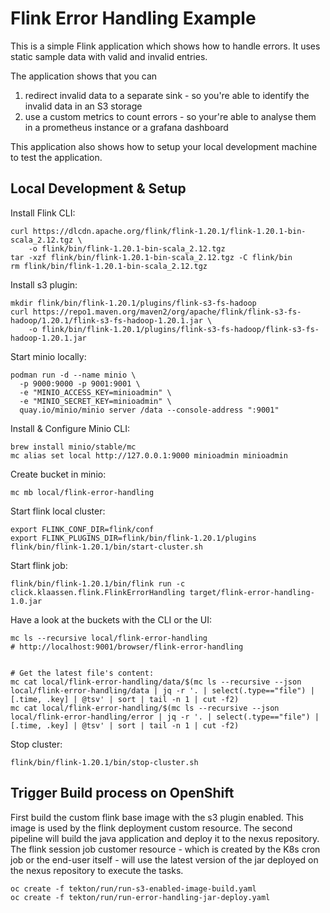 # Flink Error Handling Example

This is a simple Flink application which shows how to handle errors. 
It uses static sample data with valid and invalid entries. 

The application shows that you can 
1. redirect invalid data to a separate sink - so you're able to identify the invalid data in an S3 storage
1. use a custom metrics to count errors - so your're able to analyse them in a prometheus instance or a grafana dashboard

This application also shows how to setup your local development machine to test the application.

## Local Development & Setup

Install Flink CLI: 
```
curl https://dlcdn.apache.org/flink/flink-1.20.1/flink-1.20.1-bin-scala_2.12.tgz \
    -o flink/bin/flink-1.20.1-bin-scala_2.12.tgz
tar -xzf flink/bin/flink-1.20.1-bin-scala_2.12.tgz -C flink/bin
rm flink/bin/flink-1.20.1-bin-scala_2.12.tgz
```

Install s3 plugin: 
```
mkdir flink/bin/flink-1.20.1/plugins/flink-s3-fs-hadoop
curl https://repo1.maven.org/maven2/org/apache/flink/flink-s3-fs-hadoop/1.20.1/flink-s3-fs-hadoop-1.20.1.jar \
    -o flink/bin/flink-1.20.1/plugins/flink-s3-fs-hadoop/flink-s3-fs-hadoop-1.20.1.jar
```

Start minio locally:
```
podman run -d --name minio \
  -p 9000:9000 -p 9001:9001 \
  -e "MINIO_ACCESS_KEY=minioadmin" \
  -e "MINIO_SECRET_KEY=minioadmin" \
  quay.io/minio/minio server /data --console-address ":9001"
```

Install & Configure Minio CLI: 
```
brew install minio/stable/mc
mc alias set local http://127.0.0.1:9000 minioadmin minioadmin
```

Create bucket in minio:
```
mc mb local/flink-error-handling
```

Start flink local cluster: 
```
export FLINK_CONF_DIR=flink/conf
export FLINK_PLUGINS_DIR=flink/bin/flink-1.20.1/plugins
flink/bin/flink-1.20.1/bin/start-cluster.sh
```

Start flink job:
```
flink/bin/flink-1.20.1/bin/flink run -c click.klaassen.flink.FlinkErrorHandling target/flink-error-handling-1.0.jar
```

Have a look at the buckets with the CLI or the UI: 
```
mc ls --recursive local/flink-error-handling
# http://localhost:9001/browser/flink-error-handling


# Get the latest file's content: 
mc cat local/flink-error-handling/data/$(mc ls --recursive --json local/flink-error-handling/data | jq -r '. | select(.type=="file") | [.time, .key] | @tsv' | sort | tail -n 1 | cut -f2)
mc cat local/flink-error-handling/$(mc ls --recursive --json local/flink-error-handling/error | jq -r '. | select(.type=="file") | [.time, .key] | @tsv' | sort | tail -n 1 | cut -f2)
```

Stop cluster:
```
flink/bin/flink-1.20.1/bin/stop-cluster.sh
```

## Trigger Build process on OpenShift

First build the custom flink base image with the s3 plugin enabled. This image is used by the flink deployment custom resource. The second pipeline will build the java application and deploy it to the nexus repository. The flink session job customer resource - which is created by the K8s cron job or the end-user itself - will use the latest version of the jar deployed on the nexus repository to execute the tasks. 

```
oc create -f tekton/run/run-s3-enabled-image-build.yaml
oc create -f tekton/run/run-error-handling-jar-deploy.yaml
```